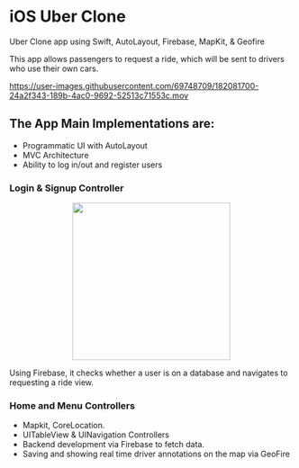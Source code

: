 # iOS Uber Clone
Uber Clone app using Swift, AutoLayout, Firebase, MapKit, & Geofire

This app allows passengers to request a ride, which will be sent to drivers who use their own cars.

https://user-images.githubusercontent.com/69748709/182081700-24a2f343-189b-4ac0-9692-52513c71553c.mov

## The App Main Implementations are: 
- Programmatic UI with AutoLayout
- MVC Architecture
- Ability to log in/out and register users

### Login & Signup Controller
<p align="center"><img width="280" src="https://user-images.githubusercontent.com/69748709/182086869-8aa8cb32-0587-4671-a5ff-1da55b0fc81a.gif"/></p>

Using Firebase, it checks whether a user is on a database and navigates to requesting a ride view.

### Home and Menu Controllers
- Mapkit, CoreLocation. 
- UITableView & UINavigation Controllers
- Backend development via Firebase to fetch data.
- Saving and showing real time driver annotations on the map via GeoFire

